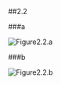 ##2.2

###a

![Figure2.2.a](https://raw.github.com/bluaxe/CS359/master/practices/assets/2.2.a.jpg)

###b

![Figure2.2.b](https://raw.github.com/bluaxe/CS359/master/practices/assets/2.2.b.jpg)
